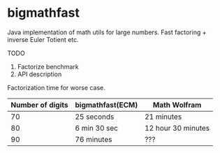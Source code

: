 # bigmathfast
Java implementation of math utils for large numbers. Fast factoring + inverse Euler Totient etc.

TODO
1) Factorize benchmark
2) API description



Factorization time for worse case.

| Number of digits  | bigmathfast(ECM) | Math Wolfram      |
| ------------------| ------------- |----------------------|
| 70                | 25 seconds    |  21 minutes          |
| 80                | 6 min 30 sec  |  12 hour 30 minutes  |
| 90                | 76 minutes    |      ???             |
